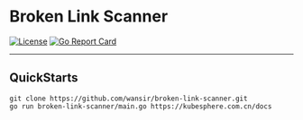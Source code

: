 # Broken Link Scanner

[![License](http://img.shields.io/badge/license-apache%20v2-blue.svg)](https://github.com/wansir/broken-link-scanner/blob/master/LICENSE)
[![Go Report Card](https://goreportcard.com/badge/github.com/wansir/broken-link-scanner)](https://goreportcard.com/report/github.com/kubesphere/kubesphere)

----

## QuickStarts

```
git clone https://github.com/wansir/broken-link-scanner.git
go run broken-link-scanner/main.go https://kubesphere.com.cn/docs
```
